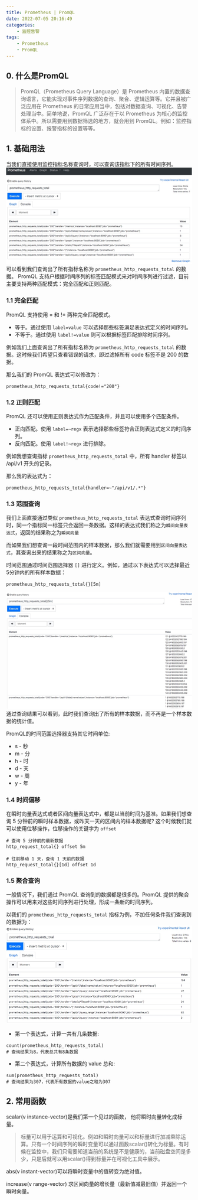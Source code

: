 ```yaml
---
title: Prometheus | PromQL
date: 2022-07-05 20:16:49
categories: 
    - 监控告警
tags: 
    - Prometheus
    - PromQL
---
```


## 0. 什么是PromQL
> PromQL（Prometheus Query Language）是 Prometheus 内置的数据查询语言，它能实现对事件序列数据的查询、聚合、逻辑运算等。它并且被广泛应用在 Prometheus 的日常应用当中，包括对数据查询、可视化、告警处理当中。简单地说，PromQL 广泛存在于以 Prometheus 为核心的监控体系中。所以需要用到数据筛选的地方，就会用到 PromQL。例如：监控指标的设置、报警指标的设置等等。

## 1. 基础用法
当我们直接使用监控指标名称查询时，可以查询该指标下的所有时间序列。
![](https://raw.githubusercontent.com/SmartMalphite/PicBed/master/img-hexo/20220705202637.png)
可以看到我们查询出了所有指标名称为 `prometheus_http_requests_total` 的数据。
PromQL 支持户根据时间序列的标签匹配模式来对时间序列进行过滤，目前主要支持两种匹配模式：完全匹配和正则匹配。

### 1.1 完全匹配
PromQL 支持使用 = 和 != 两种完全匹配模式。
* 等于。通过使用 `label=value` 可以选择那些标签满足表达式定义的时间序列。
* 不等于。通过使用 `label!=value` 则可以根据标签匹配排除时间序列。

例如我们上面查询出了所有指标名称为 `prometheus_http_requests_total` 的数据。这时候我们希望只查看错误的请求，即过滤掉所有 code 标签不是 200 的数据。

那么我们的 PromQL 表达式可以修改为：
```
prometheus_http_requests_total{code!="200"}
```

### 1.2 正则匹配
PromQL 还可以使用正则表达式作为匹配条件，并且可以使用多个匹配条件。
* 正向匹配。使用 `label=~regx` 表示选择那些标签符合正则表达式定义的时间序列。
* 反向匹配。使用 `label!~regx` 进行排除。

例如我想查询指标 `prometheus_http_requests_total` 中，所有 handler 标签以 /api/v1 开头的记录。

那么我的表达式为：
```
prometheus_http_requests_total{handler=~"/api/v1/.*"}
```

### 1.3 范围查询
我们上面直接通过类似 `prometheus_http_requests_total` 表达式查询时间序列时，同一个指标同一标签只会返回一条数据。这样的表达式我们称之为`瞬间向量表达式`，返回的结果称之为`瞬间向量`

而如果我们想查询一段时间范围内的样本数据，那么我们就需要用到`区间向量表达式`，其查询出来的结果称之为`区间向量`。

时间范围通过时间范围选择器 `[]` 进行定义。例如，通过以下表达式可以选择最近5分钟内的所有样本数据：
```
prometheus_http_requests_total{}[5m]
```
![](https://raw.githubusercontent.com/SmartMalphite/PicBed/master/img-hexo/20220705204103.png)
通过查询结果可以看到，此时我们查询出了所有的样本数据，而不再是一个样本数据的统计值。

PromQL的时间范围选择器支持其它时间单位: 
* s - 秒
* m - 分
* h - 时
* d - 天
* w - 周
* y - 年

### 1.4 时间偏移
在瞬时向量表达式或者区间向量表达式中，都是以当前时间为基准。如果我们想查询 5 分钟前的瞬时样本数据，或昨天一天的区间内的样本数据呢? 这个时候我们就可以使用位移操作，位移操作的关键字为 `offset`
```
# 查询 5 分钟前的最新数据
http_request_total{} offset 5m

# 往前移动 1 天，查询 1 天前的数据
http_request_total{}[1d] offset 1d
```

### 1.5 聚合查询
一般情况下，我们通过 PromQL 查询到的数据都是很多的。PromQL 提供的聚合操作可以用来对这些时间序列进行处理，形成一条新的时间序列。

以我们的 `prometheus_http_requests_total` 指标为例，不加任何条件我们查询到的数据为：
![](https://raw.githubusercontent.com/SmartMalphite/PicBed/master/img-hexo/20220705204914.png)

* 第一个表达式，计算一共有几条数据: 
```
count(prometheus_http_requests_total)
# 查询结果为8，代表总共有8条数据
```

* 第二个表达式，计算所有数据的 value 总和:
```
sum(prometheus_http_requests_total)
# 查询结果为307，代表所有数据的value之和为307
```

## 2. 常用函数
scalar(v instance-vector)是我们第一个见过的函数， 他将瞬时向量转化成标量。
> 标量可以用于运算和可视化。例如和瞬时向量可以和标量进行加减乘除运算。只有一个时间序列的瞬时变量可以通过函数scalar()转化为标量。有时候在监控中，我们只需要知道当前的系统是不是健康的，当前磁盘空间是多少，只是后就可以用scalar()得到标量并在可视化工具中展示。

abs(v instant-vector)可以将瞬时变量中的值转变为绝对值。

increase(v range-vector) 求区间向量的增长量（最新值减最旧值）并返回一个瞬时向量。
